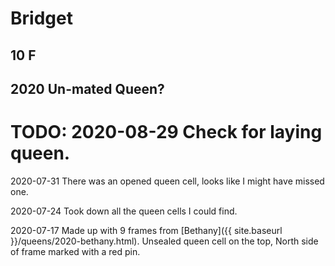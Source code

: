 # Bridget
## 10 F
## 2020 Un-mated Queen?

# TODO: 2020-08-29 Check for laying queen.

2020-07-31 There was an opened queen cell, looks like I might have missed one.

2020-07-24 Took down all the queen cells I could find.

2020-07-17 Made up with 9 frames from [Bethany]({{ site.baseurl }}/queens/2020-bethany.html).  Unsealed queen cell on the top, North side of frame marked with a red pin.
